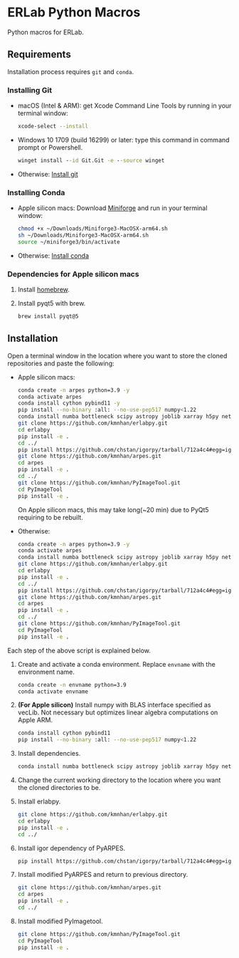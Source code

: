 # ERLab Python Macros
Python macros for ERLab.

## Requirements
Installation process requires `git` and `conda`. 

### Installing Git
- macOS (Intel & ARM): get Xcode Command Line Tools by running in your terminal window:
   ```bash
   xcode-select --install
   ```
- Windows 10 1709 (build 16299) or later: type this command in command prompt or Powershell.
   ```cmd
   winget install --id Git.Git -e --source winget
   ```
- Otherwise: [Install git](https://git-scm.com/downloads)

### Installing Conda
 - Apple silicon macs: Download [Miniforge](https://github.com/conda-forge/miniforge/releases/latest/download/Miniforge3-MacOSX-arm64.sh) and run in your terminal window:
   ```bash
   chmod +x ~/Downloads/Miniforge3-MacOSX-arm64.sh
   sh ~/Downloads/Miniforge3-MacOSX-arm64.sh
   source ~/miniforge3/bin/activate
   ```
 - Otherwise: [Install conda](https://docs.conda.io/projects/conda/en/latest/user-guide/install/index.html)

### Dependencies for **Apple silicon macs**
   
   1. Install [homebrew](https://brew.sh).

   2. Install pyqt5 with brew.
      ```bash
      brew install pyqt@5
      ```

## Installation

Open a terminal window in the location where you want to store the cloned repositories and paste the following:
- Apple silicon macs:
  ```bash
  conda create -n arpes python=3.9 -y 
  conda activate arpes
  conda install cython pybind11 -y
  pip install --no-binary :all: --no-use-pep517 numpy<1.22
  conda install numba bottleneck scipy astropy joblib xarray h5py netCDF4 pint pandas scikit-learn matplotlib bokeh ipywidgets packaging colorama imageio titlecase tqdm rx dill ase pyqtgraph -y
  git clone https://github.com/kmnhan/erlabpy.git
  cd erlabpy
  pip install -e .
  cd ../
  pip install https://github.com/chstan/igorpy/tarball/712a4c4#egg=igor
  git clone https://github.com/kmnhan/arpes.git
  cd arpes
  pip install -e .
  cd ../
  git clone https://github.com/kmnhan/PyImageTool.git
  cd PyImageTool
  pip install -e .
  ```
  On Apple silicon macs, this may take long(~20 min) due to PyQt5 requiring to be rebuilt.
  
- Otherwise:
  ```bash
  conda create -n arpes python=3.9 -y 
  conda activate arpes
  conda install numba bottleneck scipy astropy joblib xarray h5py netCDF4 pint pandas scikit-learn matplotlib bokeh ipywidgets packaging colorama imageio titlecase tqdm rx dill ase pyqtgraph -y
  git clone https://github.com/kmnhan/erlabpy.git
  cd erlabpy
  pip install -e .
  cd ../
  pip install https://github.com/chstan/igorpy/tarball/712a4c4#egg=igor
  git clone https://github.com/kmnhan/arpes.git
  cd arpes
  pip install -e .
  cd ../
  git clone https://github.com/kmnhan/PyImageTool.git
  cd PyImageTool
  pip install -e .
  ```

Each step of the above script is explained below.

1. Create and activate a conda environment. Replace `envname` with the environment name.
   ```bash
   conda create -n envname python=3.9
   conda activate envname
   ```

2. **(For Apple silicon)** Install numpy with BLAS interface specified as vecLib. Not necessary but optimizes linear algebra computations on Apple ARM.
   ```bash
   conda install cython pybind11
   pip install --no-binary :all: --no-use-pep517 numpy<1.22
   ```

3. Install dependencies.
   ```bash
   conda install numba bottleneck scipy astropy joblib xarray h5py netCDF4 pint pandas scikit-learn matplotlib bokeh ipywidgets packaging colorama imageio titlecase tqdm rx dill ase pyqtgraph
   ```

4. Change the current working directory to the location where you want the cloned directories to be. 
   
5. Install erlabpy.
   ```bash
   git clone https://github.com/kmnhan/erlabpy.git
   cd erlabpy
   pip install -e .
   cd ../
   ```

6. Install igor dependency of PyARPES.
   ```bash
   pip install https://github.com/chstan/igorpy/tarball/712a4c4#egg=igor
   ```

7. Install modified PyARPES and return to previous directory.
   ```bash
   git clone https://github.com/kmnhan/arpes.git
   cd arpes
   pip install -e .
   cd ../
   ```

8. Install modified PyImagetool.
   ```bash
   git clone https://github.com/kmnhan/PyImageTool.git
   cd PyImageTool
   pip install -e .
   ```
